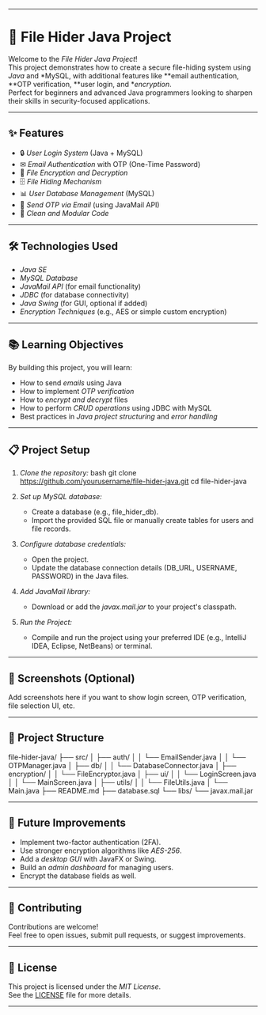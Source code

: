
---

# 📁 File Hider Java Project

Welcome to the *File Hider Java Project*!  
This project demonstrates how to create a secure file-hiding system using *Java* and *MySQL, with additional features like **email authentication, **OTP verification, **user login, and **encryption*.  
Perfect for beginners and advanced Java programmers looking to sharpen their skills in security-focused applications.

---

## ✨ Features

- 🔒 *User Login System* (Java + MySQL)
- ✉ *Email Authentication* with OTP (One-Time Password)
- 🔐 *File Encryption and Decryption*
- 🗄 *File Hiding Mechanism*
- 📊 *User Database Management* (MySQL)
- 📧 *Send OTP via Email* (using JavaMail API)
- 🧩 *Clean and Modular Code*

---

## 🛠 Technologies Used

- *Java SE*
- *MySQL Database*
- *JavaMail API* (for email functionality)
- *JDBC* (for database connectivity)
- *Java Swing* (for GUI, optional if added)
- *Encryption Techniques* (e.g., AES or simple custom encryption)

---

## 📚 Learning Objectives

By building this project, you will learn:
- How to send *emails* using Java
- How to implement *OTP verification*
- How to *encrypt and decrypt* files
- How to perform *CRUD operations* using JDBC with MySQL
- Best practices in *Java project structuring* and *error handling*

---

## 📋 Project Setup

1. *Clone the repository:*
   bash
   git clone https://github.com/yourusername/file-hider-java.git
   cd file-hider-java
   

2. *Set up MySQL database:*
   - Create a database (e.g., file_hider_db).
   - Import the provided SQL file or manually create tables for users and file records.

3. *Configure database credentials:*
   - Open the project.
   - Update the database connection details (DB_URL, USERNAME, PASSWORD) in the Java files.

4. *Add JavaMail library:*
   - Download or add the *javax.mail.jar* to your project's classpath.

5. *Run the Project:*
   - Compile and run the project using your preferred IDE (e.g., IntelliJ IDEA, Eclipse, NetBeans) or terminal.

---

## 📸 Screenshots (Optional)

Add screenshots here if you want to show login screen, OTP verification, file selection UI, etc.

---

## 📂 Project Structure


file-hider-java/
├── src/
│   ├── auth/
│   │   └── EmailSender.java
│   │   └── OTPManager.java
│   ├── db/
│   │   └── DatabaseConnector.java
│   ├── encryption/
│   │   └── FileEncryptor.java
│   ├── ui/
│   │   └── LoginScreen.java
│   │   └── MainScreen.java
│   ├── utils/
│   │   └── FileUtils.java
│   └── Main.java
├── README.md
├── database.sql
└── libs/
    └── javax.mail.jar


---

## 🚀 Future Improvements

- Implement two-factor authentication (2FA).
- Use stronger encryption algorithms like *AES-256*.
- Add a *desktop GUI* with JavaFX or Swing.
- Build an *admin dashboard* for managing users.
- Encrypt the database fields as well.

---

## 🤝 Contributing

Contributions are welcome!  
Feel free to open issues, submit pull requests, or suggest improvements.

---

## 📜 License

This project is licensed under the *MIT License*.  
See the [LICENSE](LICENSE) file for more details.

---
